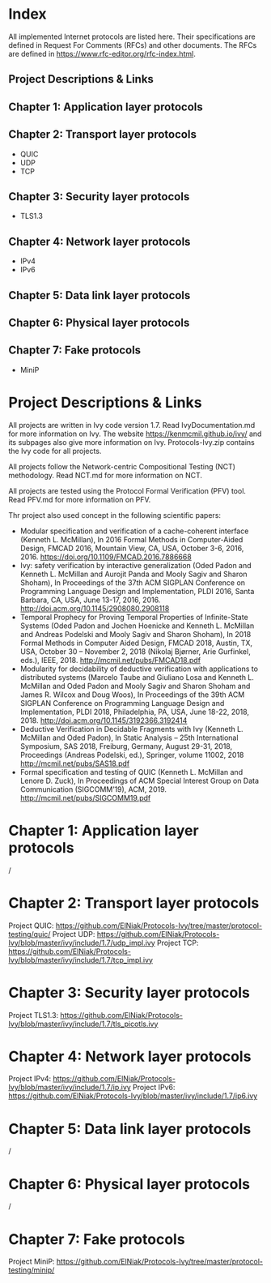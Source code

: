 # Index

All implemented Internet protocols are listed here. Their specifications are defined in Request For Comments (RFCs) and other documents. The RFCs are defined in https://www.rfc-editor.org/rfc-index.html.

## Project Descriptions & Links

## Chapter 1: Application layer protocols

## Chapter 2: Transport layer protocols
* QUIC
* UDP
* TCP

## Chapter 3: Security layer protocols
* TLS1.3

## Chapter 4: Network layer protocols
* IPv4
* IPv6

## Chapter 5: Data link layer protocols

## Chapter 6: Physical layer protocols

## Chapter 7: Fake protocols
* MiniP

# Project Descriptions & Links

All projects are written in Ivy code version 1.7.
Read IvyDocumentation.md for more information on Ivy.
The website https://kenmcmil.github.io/ivy/ and its subpages also give more information on Ivy.
Protocols-Ivy.zip contains the Ivy code for all projects.

All projects follow the Network-centric Compositional Testing (NCT) methodology.
Read NCT.md for more information on NCT.

All projects are tested using the Protocol Formal Verification (PFV) tool.
Read PFV.md for more information on PFV.

Thr project also used concept in the following scientific papers: 
* Modular specification and verification of a cache-coherent interface (Kenneth L. McMillan), In 2016 Formal Methods in Computer-Aided Design, FMCAD 2016, Mountain View, CA, USA, October 3-6, 2016, 2016. https://doi.org/10.1109/FMCAD.2016.7886668
* Ivy: safety verification by interactive generalization (Oded Padon and Kenneth L. McMillan and Aurojit Panda and Mooly Sagiv and Sharon Shoham), In Proceedings of the 37th ACM SIGPLAN Conference on Programming Language Design and Implementation, PLDI 2016, Santa Barbara, CA, USA, June 13-17, 2016, 2016. http://doi.acm.org/10.1145/2908080.2908118
* Temporal Prophecy for Proving Temporal Properties of Infinite-State Systems (Oded Padon and Jochen Hoenicke and Kenneth L. McMillan and Andreas Podelski and Mooly Sagiv and Sharon Shoham), In 2018 Formal Methods in Computer Aided Design, FMCAD 2018, Austin, TX, USA, October 30 – November 2, 2018 (Nikolaj Bjørner, Arie Gurfinkel, eds.), IEEE, 2018. http://mcmil.net/pubs/FMCAD18.pdf
* Modularity for decidability of deductive verification with applications to distributed systems (Marcelo Taube and Giuliano Losa and Kenneth L. McMillan and Oded Padon and Mooly Sagiv and Sharon Shoham and James R. Wilcox and Doug Woos), In Proceedings of the 39th ACM SIGPLAN Conference on Programming Language Design and Implementation, PLDI 2018, Philadelphia, PA, USA, June 18-22, 2018, 2018. http://doi.acm.org/10.1145/3192366.3192414
* Deductive Verification in Decidable Fragments with Ivy (Kenneth L. McMillan and Oded Padon), In Static Analysis – 25th International Symposium, SAS 2018, Freiburg, Germany, August 29-31, 2018, Proceedings (Andreas Podelski, ed.), Springer, volume 11002, 2018 http://mcmil.net/pubs/SAS18.pdf
* Formal specification and testing of QUIC (Kenneth L. McMillan and Lenore D. Zuck), In Proceedings of ACM Special Interest Group on Data Communication (SIGCOMM’19), ACM, 2019. http://mcmil.net/pubs/SIGCOMM19.pdf 

# Chapter 1: Application layer protocols
/

# Chapter 2: Transport layer protocols
Project QUIC: https://github.com/ElNiak/Protocols-Ivy/tree/master/protocol-testing/quic/
Project UDP: https://github.com/ElNiak/Protocols-Ivy/blob/master/ivy/include/1.7/udp_impl.ivy
Project TCP: https://github.com/ElNiak/Protocols-Ivy/blob/master/ivy/include/1.7/tcp_impl.ivy

# Chapter 3: Security layer protocols
Project TLS1.3: https://github.com/ElNiak/Protocols-Ivy/blob/master/ivy/include/1.7/tls_picotls.ivy

# Chapter 4: Network layer protocols
Project IPv4: https://github.com/ElNiak/Protocols-Ivy/blob/master/ivy/include/1.7/ip.ivy
Project IPv6: https://github.com/ElNiak/Protocols-Ivy/blob/master/ivy/include/1.7/ip6.ivy

# Chapter 5: Data link layer protocols
/

# Chapter 6: Physical layer protocols
/

# Chapter 7: Fake protocols
Project MiniP: https://github.com/ElNiak/Protocols-Ivy/tree/master/protocol-testing/minip/